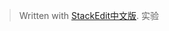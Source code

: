 


> Written with [StackEdit中文版](https://stackedit.cn/).
> 实验
<!--stackedit_data:
eyJoaXN0b3J5IjpbLTEzMjYwODE2MTVdfQ==
-->